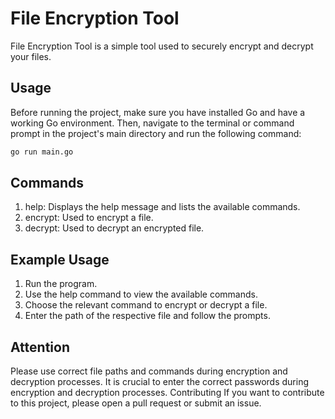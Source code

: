 # File Encryption Tool
File Encryption Tool is a simple tool used to securely encrypt and decrypt your files.

## Usage
Before running the project, make sure you have installed Go and have a working Go environment. Then, navigate to the terminal or command prompt in the project's main directory and run the following command:

```bash
go run main.go
```

## Commands
1. help: Displays the help message and lists the available commands.
2. encrypt: Used to encrypt a file.
3. decrypt: Used to decrypt an encrypted file.

## Example Usage
1. Run the program.
2. Use the help command to view the available commands.
3. Choose the relevant command to encrypt or decrypt a file.
4. Enter the path of the respective file and follow the prompts.

## Attention
Please use correct file paths and commands during encryption and decryption processes.
It is crucial to enter the correct passwords during encryption and decryption processes.
Contributing
If you want to contribute to this project, please open a pull request or submit an issue.



